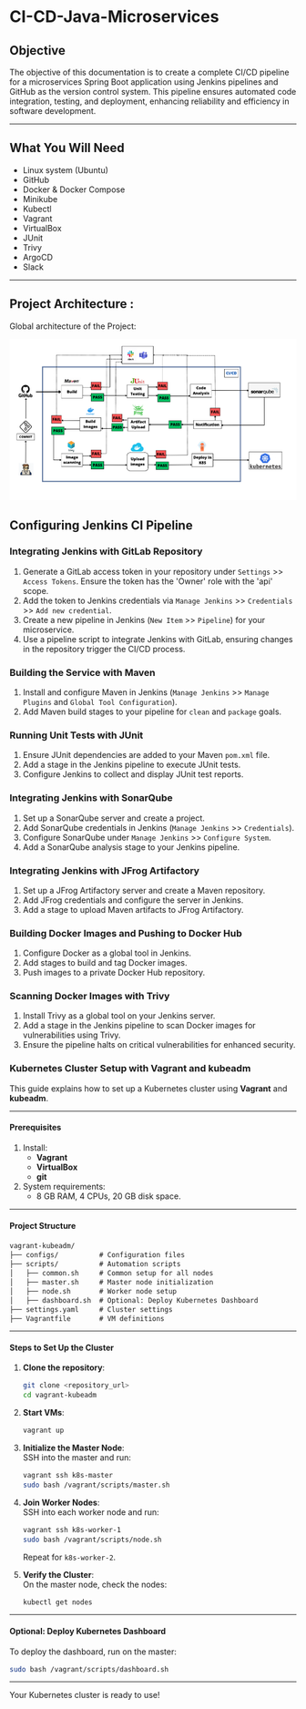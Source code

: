 # CI-CD-Java-Microservices

## Objective

The objective of this documentation is to create a complete CI/CD pipeline for a microservices Spring Boot application using Jenkins pipelines and GitHub as the version control system. This pipeline ensures automated code integration, testing, and deployment, enhancing reliability and efficiency in software development.

---

## What You Will Need

- Linux system (Ubuntu)
- GitHub
- Docker & Docker Compose
- Minikube
- Kubectl
- Vagrant
- VirtualBox
- JUnit
- Trivy
- ArgoCD
- Slack

---

## Project Architecture :
Global architecture of the Project:

 ![Global Architecture](./Images/Global%20Architecture.png)
 ## Configuring Jenkins CI Pipeline

### Integrating Jenkins with GitLab Repository

1. Generate a GitLab access token in your repository under `Settings` >> `Access Tokens`. Ensure the token has the 'Owner' role with the 'api' scope.
2. Add the token to Jenkins credentials via `Manage Jenkins` >> `Credentials` >> `Add new credential`.
3. Create a new pipeline in Jenkins (`New Item` >> `Pipeline`) for your microservice.
4. Use a pipeline script to integrate Jenkins with GitLab, ensuring changes in the repository trigger the CI/CD process.

### Building the Service with Maven

1. Install and configure Maven in Jenkins (`Manage Jenkins` >> `Manage Plugins` and `Global Tool Configuration`).
2. Add Maven build stages to your pipeline for `clean` and `package` goals.

### Running Unit Tests with JUnit

1. Ensure JUnit dependencies are added to your Maven `pom.xml` file.
2. Add a stage in the Jenkins pipeline to execute JUnit tests.
3. Configure Jenkins to collect and display JUnit test reports.

### Integrating Jenkins with SonarQube

1. Set up a SonarQube server and create a project.
2. Add SonarQube credentials in Jenkins (`Manage Jenkins` >> `Credentials`).
3. Configure SonarQube under `Manage Jenkins` >> `Configure System`.
4. Add a SonarQube analysis stage to your Jenkins pipeline.

### Integrating Jenkins with JFrog Artifactory

1. Set up a JFrog Artifactory server and create a Maven repository.
2. Add JFrog credentials and configure the server in Jenkins.
3. Add a stage to upload Maven artifacts to JFrog Artifactory.

### Building Docker Images and Pushing to Docker Hub

1. Configure Docker as a global tool in Jenkins.
2. Add stages to build and tag Docker images.
3. Push images to a private Docker Hub repository.

### Scanning Docker Images with Trivy

1. Install Trivy as a global tool on your Jenkins server.
2. Add a stage in the Jenkins pipeline to scan Docker images for vulnerabilities using Trivy.
3. Ensure the pipeline halts on critical vulnerabilities for enhanced security.

### Kubernetes Cluster Setup with Vagrant and kubeadm

This guide explains how to set up a Kubernetes cluster using **Vagrant** and **kubeadm**.

---

#### Prerequisites

1. Install:
   - **Vagrant**
   - **VirtualBox**
   - **git**
2. System requirements:
   - 8 GB RAM, 4 CPUs, 20 GB disk space.

---

#### Project Structure

```
vagrant-kubeadm/
├── configs/          # Configuration files
├── scripts/          # Automation scripts
│   ├── common.sh     # Common setup for all nodes
│   ├── master.sh     # Master node initialization
│   ├── node.sh       # Worker node setup
│   ├── dashboard.sh  # Optional: Deploy Kubernetes Dashboard
├── settings.yaml     # Cluster settings
├── Vagrantfile       # VM definitions
```

---

#### Steps to Set Up the Cluster

1. **Clone the repository**:  
   ```bash
   git clone <repository_url>
   cd vagrant-kubeadm
   ```

2. **Start VMs**:  
   ```bash
   vagrant up
   ```

3. **Initialize the Master Node**:  
   SSH into the master and run:  
   ```bash
   vagrant ssh k8s-master
   sudo bash /vagrant/scripts/master.sh
   ```

4. **Join Worker Nodes**:  
   SSH into each worker node and run:  
   ```bash
   vagrant ssh k8s-worker-1
   sudo bash /vagrant/scripts/node.sh
   ```

   Repeat for `k8s-worker-2`.

5. **Verify the Cluster**:  
   On the master node, check the nodes:  
   ```bash
   kubectl get nodes
   ```

---

#### Optional: Deploy Kubernetes Dashboard

To deploy the dashboard, run on the master:  
```bash
sudo bash /vagrant/scripts/dashboard.sh
```

---

Your Kubernetes cluster is ready to use!
```